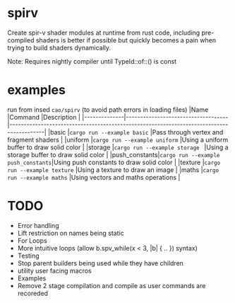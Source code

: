 # spirv
Create spir-v shader modules at runtime from rust code, including pre-compiled shaders is better if possible but quickly becomes a pain when trying to build shaders dynamically.

Note: Requires nightly compiler until TypeId::of::<T>() is const

# examples
run from insed `cao/spirv` (to avoid path errors in loading files)
|Name          |Command                             |Description                                                                               |
|--------------|------------------------------------|------------------------------------------------------------------------------------------|
|basic         |`cargo run --example basic`         |Pass through vertex and fragment shaders                                                  |
|uniform       |`cargo run --example uniform`       |Using a uniform buffer to draw solid color                                                |
|storage       |`cargo run --example storage `      |Using a storage buffer to draw solid color                                                |
|push_constants|`cargo run --example push_constants`|Using push constants to draw solid color                                                  |
|texture       |`cargo run --example texture`       |Using a texture to draw an image                                                          |
|maths         |`cargo run --example maths`         |Using vectors and maths operations                                                        |


# TODO
- Error handling
- Lift restriction on names being static
- For Loops
- More intuitive loops (allow b.spv_while(x < 3, |b| { .. }) syntax)
- Testing
- Stop parent builders being used while they have children
- utility user facing macros
- Examples 
- Remove 2 stage compilation and compile as user commands are recoreded